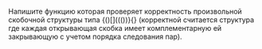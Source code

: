 Напишите функцию которая проверяет корректность произвольной скобочной структуры типа {()[]((())}{} (корректной считается структура где каждая открывающая скобка имеет комплементарную ей закрывающую с учетом порядка следования пар).